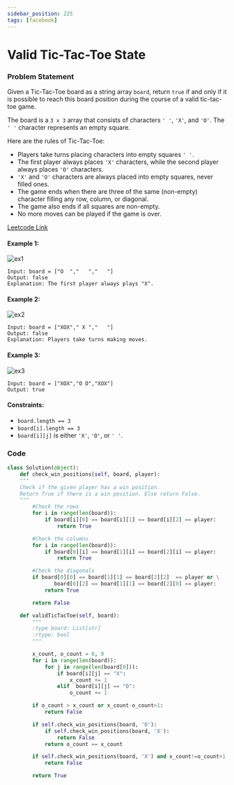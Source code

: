 ```yaml
---
sidebar_position: 225
tags: [facebook]
---
```


# Valid Tic-Tac-Toe State

### Problem Statement

Given a Tic-Tac-Toe board as a string array `board`, return `true` if and only if it is possible to reach this board position during the course of a valid tic-tac-toe game.

The board is a `3 x 3` array that consists of characters `' '`, `'X'`, and `'O'`. The `' '` character represents an empty square.

Here are the rules of Tic-Tac-Toe:

- Players take turns placing characters into empty squares `' '`.
- The first player always places `'X'` characters, while the second player always places `'O'` characters.
- `'X'` and `'O'` characters are always placed into empty squares, never filled ones.
- The game ends when there are three of the same (non-empty) character filling any row, column, or diagonal.
- The game also ends if all squares are non-empty.
- No more moves can be played if the game is over.

[Leetcode Link](https://leetcode.com/problems/valid-tic-tac-toe-state)

#### Example 1:

![ex1](https://assets.leetcode.com/uploads/2021/05/15/tictactoe1-grid.jpg)

```
Input: board = ["O  ","   ","   "]
Output: false
Explanation: The first player always plays "X".
```

#### Example 2:

![ex2](https://assets.leetcode.com/uploads/2021/05/15/tictactoe2-grid.jpg)

```
Input: board = ["XOX"," X ","   "]
Output: false
Explanation: Players take turns making moves.
```

#### Example 3:

![ex3](https://assets.leetcode.com/uploads/2021/05/15/tictactoe4-grid.jpg)

```
Input: board = ["XOX","O O","XOX"]
Output: true
```

#### Constraints:

- `board.length == 3`
- `board[i].length == 3`
- `board[i][j]` is either `'X'`, `'O'`, or `' '`.

### Code

```python title="Python Code"
class Solution(object):
    def check_win_positions(self, board, player):
	"""
	Check if the given player has a win position.
	Return True if there is a win position. Else return False.
	"""
        #Check the rows
        for i in range(len(board)):
            if board[i][0] == board[i][1] == board[i][2] == player:
                return True

        #Check the columns
        for i in range(len(board)):
            if board[0][i] == board[1][i] == board[2][i] == player:
                return True

        #Check the diagonals
        if board[0][0] == board[1][1] == board[2][2]  == player or \
               board[0][2] == board[1][1] == board[2][0] == player:
            return True

        return False

    def validTicTacToe(self, board):
        """
        :type board: List[str]
        :rtype: bool
        """

        x_count, o_count = 0, 0
        for i in range(len(board)):
            for j in range(len(board[0])):
                if board[i][j] == "X":
                    x_count += 1
                elif  board[i][j] == "O":
                    o_count += 1

        if o_count > x_count or x_count-o_count>1:
            return False

        if self.check_win_positions(board, 'O'):
            if self.check_win_positions(board, 'X'):
                return False
            return o_count == x_count

        if self.check_win_positions(board, 'X') and x_count!=o_count+1:
            return False

        return True
```
